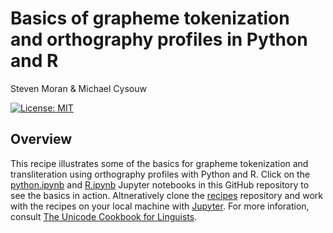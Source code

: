 # Basics of grapheme tokenization and orthography profiles in Python and R

Steven Moran & Michael Cysouw

[![License: MIT](https://img.shields.io/badge/License-MIT-yellow.svg)](https://opensource.org/licenses/MIT)

## Overview

This recipe illustrates some of the basics for grapheme tokenization and transliteration using orthography profiles with Python and R. Click on the [python.ipynb](https://github.com/unicode-cookbook/recipes/blob/master/Basics/python.ipynb) and [R.ipynb](https://github.com/unicode-cookbook/recipes/blob/master/Basics/R.ipynb) Jupyter notebooks in this GitHub repository to see the basics in action. Altneratively clone the [recipes](https://github.com/unicode-cookbook/recipes) repository and work with the recipes on your local machine with [Jupyter](http://jupyter.org/). For more inforation, consult [The Unicode Cookbook for Linguists](https://github.com/unicode-cookbook/cookbook).

